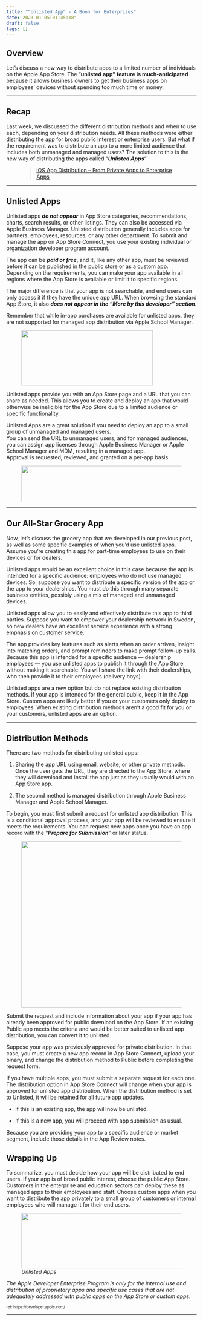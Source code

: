 ```yaml
---
title: "“Unlisted App” - A Boon for Enterprises"
date: 2023-01-05T01:45:18"
draft: false
tags: []
---
```


<!--kg-card-begin: html-->
<h2>Overview</h2>



<p>Let&#8217;s discuss a new way to distribute apps to a limited number of individuals on the Apple App Store. The &#8220;<strong>unlisted app&#8221; feature is much-anticipated</strong> because it allows business owners to get their business apps on employees&#8217; devices without spending too much time or money.</p>



<hr class="wp-block-separator has-alpha-channel-opacity"/>



<h2>Recap</h2>



<p>Last week, we discussed the different distribution methods and when to use each, depending on your distribution needs. All these methods were either distributing the app for broad public interest or enterprise users. But what if the requirement was to distribute an app to a more limited audience that includes both unmanaged and managed users? The solution to this is the new way of distributing the apps called &#8220;<strong><em>Unlisted Apps</em></strong>&#8220;</p>



<figure class="wp-block-embed is-type-wp-embed is-provider-intune-in-real-life wp-block-embed-intune-in-real-life"><div class="wp-block-embed__wrapper">
<blockquote class="wp-embedded-content" data-secret="egGvkPCy7i"><a href="__GHOST_URL__/ios-app-distribution-from-private-apps-to-enterprise-apps/">iOS App Distribution – From Private Apps to Enterprise Apps</a></blockquote><iframe class="wp-embedded-content" sandbox="allow-scripts" security="restricted" style="position: absolute; clip: rect(1px, 1px, 1px, 1px);" title="&#8220;iOS App Distribution – From Private Apps to Enterprise Apps&#8221; &#8212; Intune - In Real Life" src="__GHOST_URL__/ios-app-distribution-from-private-apps-to-enterprise-apps/embed/#?secret=uRzcEXvlb3#?secret=egGvkPCy7i" data-secret="egGvkPCy7i" width="600" height="338" frameborder="0" marginwidth="0" marginheight="0" scrolling="no"></iframe>
</div></figure>



<hr class="wp-block-separator has-alpha-channel-opacity"/>



<h2>Unlisted Apps</h2>



<p>Unlisted apps <strong><em>do not appear</em></strong> in App Store categories, recommendations, charts, search results, or other listings. They can also be accessed via Apple Business Manager. Unlisted distribution generally includes apps for partners, employees, resources, or any other department. To submit and manage the app on App Store Connect, you use your existing individual or organization developer program account.</p>



<p>The app can be <strong><em>paid or free</em></strong>, and it, like any other app, must be reviewed before it can be published in the public store or as a custom app. Depending on the requirements, you can make your app available in all regions where the App Store is available or limit it to specific regions.</p>



<p>The major difference is that your app is not searchable, and end users can only access it if they have the unique app URL. When browsing the standard App Store, it also <strong><em>does not appear in the &#8220;More by this developer&#8221; section</em></strong>.</p>



<p>Remember that while in-app purchases are available for unlisted apps, they are not supported for managed app distribution via Apple School Manager.</p>


<div class="wp-block-image">
<figure class="aligncenter size-full is-resized"><img decoding="async" loading="lazy" src="https://irlimages.blob.core.windows.net/2023-01/Annotation-2022-12-25-163104.jpg?resize=348%2C146&#038;ssl=1" alt="" class="wp-image-1021" width="348" height="146" srcset="https://irlimages.blob.core.windows.net/2023-01/Annotation-2022-12-25-163104.jpg?w=695&amp;ssl=1 695w, https://irlimages.blob.core.windows.net/2023-01/Annotation-2022-12-25-163104.jpg?resize=300%2C126&amp;ssl=1 300w" sizes="(max-width: 348px) 100vw, 348px" data-recalc-dims="1" /></figure></div>


<p>Unlisted apps provide you with an App Store page and a URL that you can share as needed. This allows you to create and deploy an app that would otherwise be ineligible for the App Store due to a limited audience or specific functionality.</p>



<p>Unlisted Apps are a great solution if you need to deploy an app to a small group of unmanaged and managed users.<br>You can send the URL to unmanaged users, and for managed audiences, you can assign app licenses through Apple Business Manager or Apple School Manager and MDM, resulting in a managed app.<br>Approval is requested, reviewed, and granted on a per-app basis.</p>


<div class="wp-block-image">
<figure class="aligncenter size-full is-resized"><img decoding="async" loading="lazy" src="https://irlimages.blob.core.windows.net/2023-01/Annotation-2023-01-04-232815.jpg?resize=471%2C96&#038;ssl=1" alt="" class="wp-image-1022" width="471" height="96" srcset="https://irlimages.blob.core.windows.net/2023-01/Annotation-2023-01-04-232815.jpg?w=941&amp;ssl=1 941w, https://irlimages.blob.core.windows.net/2023-01/Annotation-2023-01-04-232815.jpg?resize=300%2C61&amp;ssl=1 300w, https://irlimages.blob.core.windows.net/2023-01/Annotation-2023-01-04-232815.jpg?resize=768%2C157&amp;ssl=1 768w" sizes="(max-width: 471px) 100vw, 471px" data-recalc-dims="1" /></figure></div>


<hr class="wp-block-separator has-alpha-channel-opacity"/>



<h2>Our All-Star Grocery App</h2>



<p>Now, let&#8217;s discuss the grocery app that we developed in our previous post, as well as some specific examples of when you&#8217;d use unlisted apps. Assume you&#8217;re creating this app for part-time employees to use on their devices or for dealers.</p>



<p>Unlisted apps would be an excellent choice in this case because the app is intended for a specific audience: employees who do not use managed devices. So, suppose you want to distribute a specific version of the app or the app to your dealerships. You must do this through many separate business entities, possibly using a mix of managed and unmanaged devices.</p>



<p>Unlisted apps allow you to easily and effectively distribute this app to third parties. Suppose you want to empower your dealership network in Sweden, so new dealers have an excellent service experience with a strong emphasis on customer service.</p>



<p>The app provides key features such as alerts when an order arrives, insight into matching orders, and prompt reminders to make prompt follow-up calls. Because this app is intended for a specific audience — dealership employees — you use unlisted apps to publish it through the App Store without making it searchable. You will share the link with their dealerships, who then provide it to their employees (delivery boys).</p>



<p>Unlisted apps are a new option but do not replace existing distribution methods. If your app is intended for the general public, keep it in the App Store. Custom apps are likely better if you or your customers only deploy to employees. When existing distribution methods aren&#8217;t a good fit for you or your customers, unlisted apps are an option.</p>



<hr class="wp-block-separator has-alpha-channel-opacity"/>



<h2>Distribution Methods</h2>



<p>There are two methods for distributing unlisted apps: </p>



<ol>
<li>Sharing the app URL using email, website, or other private methods. Once the user gets the URL, they are directed to the App Store, where they will download and install the app just as they usually would with an App Store app.</li>
</ol>



<ol start="2">
<li>The second method is managed distribution through Apple Business Manager and Apple School Manager.</li>
</ol>



<p>To begin, you must first submit a request for unlisted app distribution. This is a conditional approval process, and your app will be reviewed to ensure it meets the requirements. You can request new apps once you have an app record with the &#8220;<strong><em>Prepare for Submission</em></strong>&#8221; or later status.</p>


<div class="wp-block-image">
<figure class="aligncenter size-large is-resized"><img decoding="async" loading="lazy" src="https://irlimages.blob.core.windows.net/2023-01/image-1.png?resize=512%2C439&#038;ssl=1" alt="" class="wp-image-1024" width="512" height="439" srcset="https://irlimages.blob.core.windows.net/2023-01/image-1.png?resize=1024%2C878&amp;ssl=1 1024w, https://irlimages.blob.core.windows.net/2023-01/image-1.png?resize=300%2C257&amp;ssl=1 300w, https://irlimages.blob.core.windows.net/2023-01/image-1.png?resize=768%2C658&amp;ssl=1 768w, https://irlimages.blob.core.windows.net/2023-01/image-1.png?w=1050&amp;ssl=1 1050w" sizes="(max-width: 512px) 100vw, 512px" data-recalc-dims="1" /></figure></div>


<p>Submit the request and include information about your app if your app has already been approved for public download on the App Store. If an existing Public app meets the criteria and would be better suited to unlisted app distribution, you can convert it to unlisted.</p>



<p>Suppose your app was previously approved for private distribution. In that case, you must create a new app record in App Store Connect, upload your binary, and change the distribution method to Public before completing the request form.</p>



<p>If you have multiple apps, you must submit a separate request for each one. The distribution option in App Store Connect will change when your app is approved for unlisted app distribution. When the distribution method is set to Unlisted, it will be retained for all future app updates.</p>



<ul>
<li>If this is an existing app, the app will now be unlisted.</li>
</ul>



<ul>
<li>If this is a new app, you will proceed with app submission as usual.</li>
</ul>



<p>Because you are providing your app to a specific audience or market segment, include those details in the App Review notes.</p>



<h2>Wrapping Up</h2>



<p>To summarize, you must decide how your app will be distributed to end users. If your app is of broad public interest, choose the public App Store. Customers in the enterprise and education sectors can deploy these as managed apps to their employees and staff. Choose custom apps when you want to distribute the app privately to a small group of customers or internal employees who will manage it for their end users.</p>


<div class="wp-block-image">
<figure class="aligncenter size-full is-resized"><img decoding="async" loading="lazy" src="https://irlimages.blob.core.windows.net/2023-01/image.png?resize=457%2C146&#038;ssl=1" alt="" class="wp-image-1023" width="457" height="146" srcset="https://irlimages.blob.core.windows.net/2023-01/image.png?w=913&amp;ssl=1 913w, https://irlimages.blob.core.windows.net/2023-01/image.png?resize=300%2C96&amp;ssl=1 300w, https://irlimages.blob.core.windows.net/2023-01/image.png?resize=768%2C246&amp;ssl=1 768w" sizes="(max-width: 457px) 100vw, 457px" data-recalc-dims="1" /><figcaption class="wp-element-caption"><em>Unlisted Apps</em></figcaption></figure></div>


<p><em>The Apple Developer Enterprise Program is only for the internal use and distribution of proprietary apps and specific use cases that are not adequately addressed with public apps on the App Store or custom apps.</em></p>



<p style="font-size:10px">ref: https://developer.apple.com/</p>



<hr class="wp-block-separator has-alpha-channel-opacity"/>
<!--kg-card-end: html-->